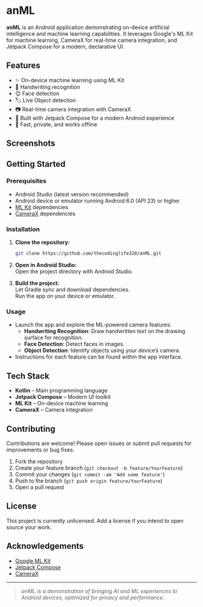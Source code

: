 # anML

**anML** is an Android application demonstrating on-device artificial intelligence and machine learning capabilities. It leverages Google's ML Kit for machine learning, CameraX for real-time camera integration, and Jetpack Compose for a modern, declarative UI.

## Features

- ✨ On-device machine learning using ML Kit
- 📝 Handwriting recognition
- 😊 Face detection
- 🏷️ Live Object detection
- 📷 Real-time camera integration with CameraX
- 📱 Built with Jetpack Compose for a modern Android experience
- 🚀 Fast, private, and works offline

## Screenshots

<!-- Add screenshots here when available! -->
<!-- ![Screenshot1](path/to/screenshot1.png) -->

## Getting Started

### Prerequisites

- Android Studio (latest version recommended)
- Android device or emulator running Android 6.0 (API 23) or higher
- [ML Kit](https://developers.google.com/ml-kit) dependencies
- [CameraX](https://developer.android.com/training/camerax) dependencies

### Installation

1. **Clone the repository:**
   ```sh
   git clone https://github.com/thecodinglife320/anML.git
   ```
2. **Open in Android Studio:**  
   Open the project directory with Android Studio.

3. **Build the project:**  
   Let Gradle sync and download dependencies.  
   Run the app on your device or emulator.

### Usage

- Launch the app and explore the ML-powered camera features:
  - **Handwriting Recognition**: Draw handwritten text on the drawing surface for recognition.
  - **Face Detection**: Detect faces in images.
  - **Object Detection**: Identify objects using your device’s camera.
- Instructions for each feature can be found within the app interface.

## Tech Stack

- **Kotlin** – Main programming language
- **Jetpack Compose** – Modern UI toolkit
- **ML Kit** – On-device machine learning
- **CameraX** – Camera integration

## Contributing

Contributions are welcome! Please open issues or submit pull requests for improvements or bug fixes.

1. Fork the repository
2. Create your feature branch (`git checkout -b feature/YourFeature`)
3. Commit your changes (`git commit -am 'Add some feature'`)
4. Push to the branch (`git push origin feature/YourFeature`)
5. Open a pull request

## License

This project is currently unlicensed. Add a license if you intend to open source your work.

## Acknowledgements

- [Google ML Kit](https://developers.google.com/ml-kit)
- [Jetpack Compose](https://developer.android.com/jetpack/compose)
- [CameraX](https://developer.android.com/training/camerax)

---

> *anML is a demonstration of bringing AI and ML experiences to Android devices, optimized for privacy and performance.*

